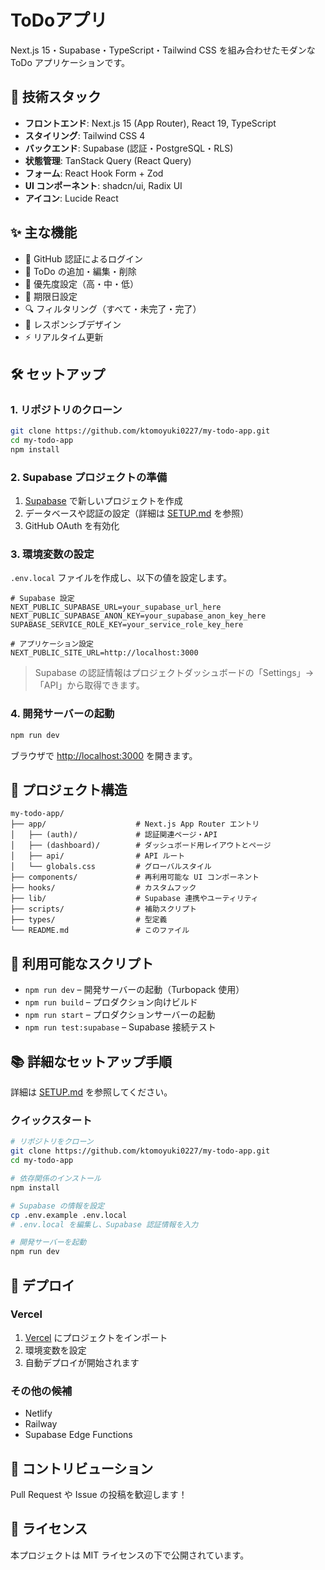 # ToDoアプリ

Next.js 15・Supabase・TypeScript・Tailwind CSS を組み合わせたモダンな ToDo アプリケーションです。

## 🚀 技術スタック
- **フロントエンド**: Next.js 15 (App Router), React 19, TypeScript
- **スタイリング**: Tailwind CSS 4
- **バックエンド**: Supabase (認証・PostgreSQL・RLS)
- **状態管理**: TanStack Query (React Query)
- **フォーム**: React Hook Form + Zod
- **UI コンポーネント**: shadcn/ui, Radix UI
- **アイコン**: Lucide React

## ✨ 主な機能
- 🔐 GitHub 認証によるログイン
- 📝 ToDo の追加・編集・削除
- 🎯 優先度設定（高・中・低）
- 📅 期限日設定
- 🔍 フィルタリング（すべて・未完了・完了）
- 📱 レスポンシブデザイン
- ⚡ リアルタイム更新

## 🛠️ セットアップ
### 1. リポジトリのクローン
```bash
git clone https://github.com/ktomoyuki0227/my-todo-app.git
cd my-todo-app
npm install
```

### 2. Supabase プロジェクトの準備
1. [Supabase](https://supabase.com) で新しいプロジェクトを作成
2. データベースや認証の設定（詳細は [SETUP.md](./SETUP.md) を参照）
3. GitHub OAuth を有効化

### 3. 環境変数の設定
`.env.local` ファイルを作成し、以下の値を設定します。
```env
# Supabase 設定
NEXT_PUBLIC_SUPABASE_URL=your_supabase_url_here
NEXT_PUBLIC_SUPABASE_ANON_KEY=your_supabase_anon_key_here
SUPABASE_SERVICE_ROLE_KEY=your_service_role_key_here

# アプリケーション設定
NEXT_PUBLIC_SITE_URL=http://localhost:3000
```
> Supabase の認証情報はプロジェクトダッシュボードの「Settings」→「API」から取得できます。

### 4. 開発サーバーの起動
```bash
npm run dev
```
ブラウザで [http://localhost:3000](http://localhost:3000) を開きます。

## 📁 プロジェクト構造
```
my-todo-app/
├── app/                    # Next.js App Router エントリ
│   ├── (auth)/             # 認証関連ページ・API
│   ├── (dashboard)/        # ダッシュボード用レイアウトとページ
│   ├── api/                # API ルート
│   └── globals.css         # グローバルスタイル
├── components/             # 再利用可能な UI コンポーネント
├── hooks/                  # カスタムフック
├── lib/                    # Supabase 連携やユーティリティ
├── scripts/                # 補助スクリプト
├── types/                  # 型定義
└── README.md               # このファイル
```

## 🔧 利用可能なスクリプト
- `npm run dev` – 開発サーバーの起動（Turbopack 使用）
- `npm run build` – プロダクション向けビルド
- `npm run start` – プロダクションサーバーの起動
- `npm run test:supabase` – Supabase 接続テスト

## 📚 詳細なセットアップ手順
詳細は [SETUP.md](./SETUP.md) を参照してください。

### クイックスタート
```bash
# リポジトリをクローン
git clone https://github.com/ktomoyuki0227/my-todo-app.git
cd my-todo-app

# 依存関係のインストール
npm install

# Supabase の情報を設定
cp .env.example .env.local
# .env.local を編集し、Supabase 認証情報を入力

# 開発サーバーを起動
npm run dev
```

## 🚀 デプロイ
### Vercel
1. [Vercel](https://vercel.com) にプロジェクトをインポート
2. 環境変数を設定
3. 自動デプロイが開始されます

### その他の候補
- Netlify
- Railway
- Supabase Edge Functions

## 🤝 コントリビューション
Pull Request や Issue の投稿を歓迎します！

## 📄 ライセンス
本プロジェクトは MIT ライセンスの下で公開されています。

